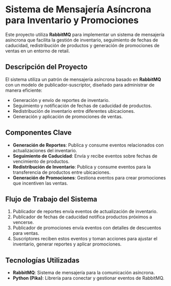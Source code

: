 # Sistema de Mensajería Asíncrona para Inventario y Promociones

Este proyecto utiliza **RabbitMQ** para implementar un sistema de mensajería asíncrona que facilita la gestión de inventario, seguimiento de fechas de caducidad, redistribución de productos y generación de promociones de ventas en un entorno de retail.

## Descripción del Proyecto

El sistema utiliza un patrón de mensajería asíncrona basado en **RabbitMQ** con un modelo de publicador-suscriptor, diseñado para administrar de manera eficiente:
- Generación y envío de reportes de inventario.
- Seguimiento y notificación de fechas de caducidad de productos.
- Redistribución de inventario entre diferentes ubicaciones.
- Generación y aplicación de promociones de ventas.

## Componentes Clave

- **Generación de Reportes**: Publica y consume eventos relacionados con actualizaciones del inventario.
- **Seguimiento de Caducidad**: Envía y recibe eventos sobre fechas de vencimiento de productos.
- **Redistribución de Inventario**: Publica y consume eventos para la transferencia de productos entre ubicaciones.
- **Generación de Promociones**: Gestiona eventos para crear promociones que incentiven las ventas.

## Flujo de Trabajo del Sistema

1. Publicador de reportes envía eventos de actualización de inventario.
2. Publicador de fechas de caducidad notifica productos próximos a vencerse.
3. Publicador de promociones envía eventos con detalles de descuentos para ventas.
4. Suscriptores reciben estos eventos y toman acciones para ajustar el inventario, generar reportes y aplicar promociones.

## Tecnologías Utilizadas

- **RabbitMQ**: Sistema de mensajería para la comunicación asíncrona.
- **Python (Pika)**: Librería para conectar y gestionar eventos de RabbitMQ.
